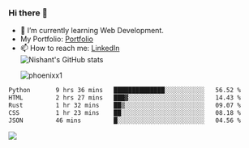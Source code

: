 ### Hi there 👋

<!--
**phoenixx1/phoenixx1** is a ✨ _special_ ✨ repository because its `README.md` (this file) appears on your GitHub profile.

Here are some ideas to get you started:

- 🔭 I’m currently working on ...
- 🌱 I’m currently learning ...
- 👯 I’m looking to collaborate on ...
- 🤔 I’m looking for help with ...
- 💬 Ask me about ...
- 📫 How to reach me: ...
- 😄 Pronouns: ...
- ⚡ Fun fact: ...
-->
- 🌱 I’m currently learning Web Development.
- My Portfolio: [Portfolio](https://phoenixx1.github.io/)
- 📫 How to reach me: [LinkedIn](https://www.linkedin.com/in/nishant-saxena-2609/)  
![Nishant's GitHub stats](https://github-readme-stats.vercel.app/api?username=phoenixx1&count_private=true)<p><img align="center" src="https://github-readme-streak-stats.herokuapp.com/?user=phoenixx1&" alt="phoenixx1" /></p>  
<!--START_SECTION:waka-->

```txt
Python       9 hrs 36 mins   ██████████████░░░░░░░░░░░   56.52 %
HTML         2 hrs 27 mins   ███▓░░░░░░░░░░░░░░░░░░░░░   14.43 %
Rust         1 hr 32 mins    ██▒░░░░░░░░░░░░░░░░░░░░░░   09.07 %
CSS          1 hr 23 mins    ██░░░░░░░░░░░░░░░░░░░░░░░   08.18 %
JSON         46 mins         █░░░░░░░░░░░░░░░░░░░░░░░░   04.56 %
```

<!--END_SECTION:waka-->

![](https://komarev.com/ghpvc/?username=phoenixx1&style=plastic)

<!-- ![Visitor Count](https://profile-counter.glitch.me/phoenixx1/count.svg) -->
